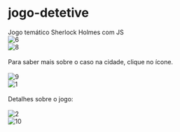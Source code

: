 # jogo-detetive
Jogo temático Sherlock Holmes com JS
<br>
![6](https://github.com/TrinityDN/jogo-detetive/assets/111662820/7e75ac1f-5a98-4754-8596-2a8dd8e8dafd)
<br>
![8](https://github.com/TrinityDN/jogo-detetive/assets/111662820/d6aa1368-40cd-42f0-9159-e798c812a132)
<br>
<br>
Para saber mais sobre o caso na cidade, clique no ícone.
<br>
<br>
![9](https://github.com/TrinityDN/jogo-detetive/assets/111662820/d37d744a-830d-4e5d-bbfe-0abae0bb63ce)
<br>
![1](https://github.com/TrinityDN/jogo-detetive/assets/111662820/d0627cc1-fa4f-4d86-a14d-4d8f4bcfae5f)
<br>
<br>
Detalhes sobre o jogo:
<br>
<br>
![2](https://github.com/TrinityDN/jogo-detetive/assets/111662820/ac59e265-865d-450b-a6dc-fec3d05bd72e)
<br>
![10](https://github.com/TrinityDN/jogo-detetive/assets/111662820/8eb38726-2968-4350-93ea-36319d9adacf)



